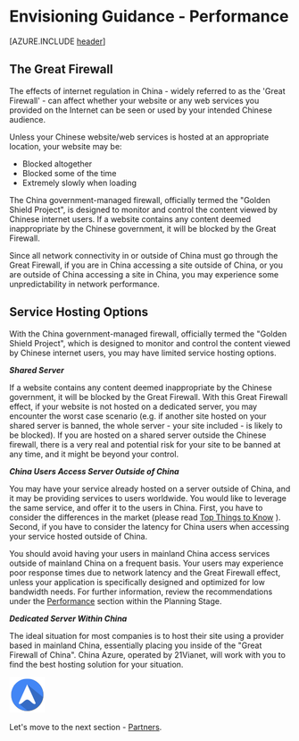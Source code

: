 <properties
	pageTitle="Global Customer Playbook envisioning-guidance-parity"
	description="Global Customer Playbook envisioning-guidance-parity"
	services="global-customer-playbook"
	documentationCenter=""
	authors="jtong"
	manager="edwinc"
	editor=""
	tags="global-customer-playbook"/>

<tags
	ms.service="migration-lifecycle-envisioning"
	ms.workload=""
	ms.tgt_pltfrm=""
	ms.devlang="na"
	ms.topic="article"
	ms.date="11/21/2016"
	wacn.date="11/21/2016"
	wacn.lang="en"
	ms.author="jtong"/>


# Envisioning Guidance - Performance

[AZURE.INCLUDE [header](../../../includes/envisioning-guidance.md)]

## The Great Firewall

The effects of internet regulation in China - widely referred to as the 'Great Firewall' - can affect whether your website or any web services you provided on the Internet can be seen or used by your intended Chinese audience.

Unless your Chinese website/web services is hosted at an appropriate location, your website may be:

- Blocked altogether
- Blocked some of the time
- Extremely slowly when loading
 
The China government-managed firewall, officially termed the "Golden Shield Project", is designed to monitor and control the content viewed by Chinese internet users. If a website contains any content deemed inappropriate by the Chinese government, it will be blocked by the Great Firewall.
 
Since all network connectivity in or outside of China must go through the Great Firewall, if you are in China accessing a site outside of China, or you are outside of China accessing a site in China, you may experience some unpredictability in network performance.

## Service Hosting Options

With the China government-managed firewall, officially termed the "Golden Shield Project", which is designed to monitor and control the content viewed by Chinese internet users, you may have limited service hosting options.

_**Shared Server**_
 
If a website contains any content deemed inappropriate by the Chinese government, it will be blocked by the Great Firewall. With this Great Firewall effect, if your website is not hosted on a dedicated server, you may encounter the worst case scenario (e.g. if another site hosted on your shared server is banned, the whole server - your site included - is likely to be blocked). If you are hosted on a shared server outside the Chinese firewall, there is a very real and potential risk for your site to be banned at any time, and it might be beyond your control.
 
_**China Users Access Server Outside of China**_
 
You may have your service already hosted on a server outside of China, and it may be providing services to users worldwide. You would like to leverage the same service, and offer it to the users in China. First, you have to consider the differences in the market (please read [Top Things to Know](/solutions/global-customer/top-things-to-know/) ). Second, if you have to consider the latency for China users when accessing your service hosted outside of China.
 
You should avoid having your users in mainland China access services outside of mainland China on a frequent basis. Your users may experience poor response times due to network latency and the Great Firewall effect, unless your application is specifically designed and optimized for low bandwidth needs. For further information, review the recommendations under the [Performance](/solutions/global-customer/planning/guidance/performance/) section within the Planning Stage.
 
_**Dedicated Server Within China**_
 
The ideal situation for most companies is to host their site using a provider based in mainland China, essentially placing you inside of the "Great Firewall of China". China Azure, operated by 21Vianet, will work with you to find the best hosting solution for your situation.

![navigation](../../media/navigation.png)

Let's move to the next section - [Partners](/solutions/global-customer/envisioning/guidance/partners/).
